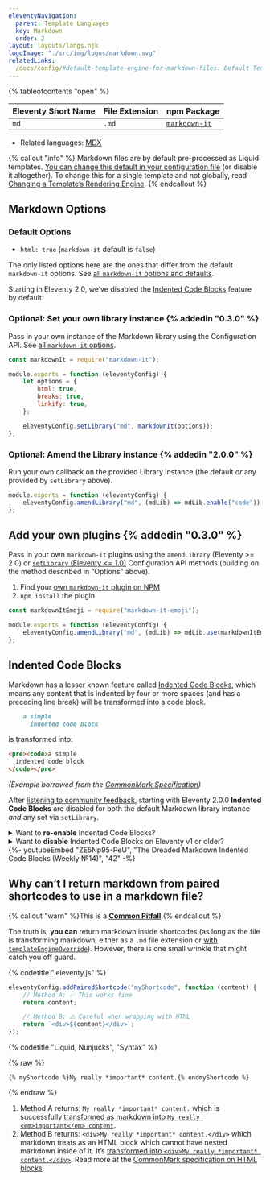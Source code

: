 ```yaml
---
eleventyNavigation:
  parent: Template Languages
  key: Markdown
  order: 2
layout: layouts/langs.njk
logoImage: "./src/img/logos/markdown.svg"
relatedLinks:
  /docs/config/#default-template-engine-for-markdown-files: Default Template Engine for Markdown Files
---
```


{% tableofcontents "open" %}

| Eleventy Short Name | File Extension | npm Package                                                |
| ------------------- | -------------- | ---------------------------------------------------------- |
| `md`                | `.md`          | [`markdown-it`](https://www.npmjs.com/package/markdown-it) |

* Related languages: [MDX](/docs/languages/mdx/)

{% callout "info" %}
Markdown files are by default pre-processed as Liquid templates. <a href="/docs/config/#default-template-engine-for-markdown-files">You can change this default in your configuration file</a> (or disable it altogether). To change this for a single template and not globally, read <a href="/docs/languages/">Changing a Template’s Rendering Engine</a>.
{% endcallout %}

## Markdown Options

### Default Options

- `html: true` (`markdown-it` default is `false`)

The only listed options here are the ones that differ from the default `markdown-it` options. See [all `markdown-it` options and defaults](https://github.com/markdown-it/markdown-it#init-with-presets-and-options).

Starting in Eleventy 2.0, we’ve disabled the [Indented Code Blocks](#indented-code-blocks) feature by default.

### Optional: Set your own library instance {% addedin "0.3.0" %}

Pass in your own instance of the Markdown library using the Configuration API. See [all `markdown-it` options](https://github.com/markdown-it/markdown-it#init-with-presets-and-options).

```js
const markdownIt = require("markdown-it");

module.exports = function (eleventyConfig) {
	let options = {
		html: true,
		breaks: true,
		linkify: true,
	};

	eleventyConfig.setLibrary("md", markdownIt(options));
};
```

### Optional: Amend the Library instance {% addedin "2.0.0" %}

Run your own callback on the provided Library instance (the default _or_ any provided by `setLibrary` above).

```js
module.exports = function (eleventyConfig) {
	eleventyConfig.amendLibrary("md", (mdLib) => mdLib.enable("code"));
};
```

## Add your own plugins {% addedin "0.3.0" %}

Pass in your own `markdown-it` plugins using the `amendLibrary` (Eleventy &gt;= 2.0) or [`setLibrary` (Eleventy &lt;= 1.0)](https://v1-0-2.11ty.dev/docs/languages/markdown/#add-your-own-plugins) Configuration API methods (building on the method described in “Options” above).

1. Find your [own `markdown-it` plugin on NPM](https://www.npmjs.com/search?q=keywords:markdown-it-plugin)
2. `npm install` the plugin.

```js
const markdownItEmoji = require("markdown-it-emoji");

module.exports = function (eleventyConfig) {
	eleventyConfig.amendLibrary("md", (mdLib) => mdLib.use(markdownItEmoji));
};
```

## Indented Code Blocks

Markdown has a lesser known feature called [Indented Code Blocks](https://spec.commonmark.org/0.28/#indented-code-blocks), which means any content that is indented by four or more spaces (and has a preceding line break) will be transformed into a code block.

```markdown
    a simple
      indented code block
```

is transformed into:

```html
<pre><code>a simple
  indented code block
</code></pre>
```

_(Example borrowed from the [CommonMark Specification](https://spec.commonmark.org/0.28/#indented-code-blocks))_

After [listening to community feedback](https://github.com/11ty/eleventy/issues/2438), starting with Eleventy 2.0.0 <strong>Indented Code Blocks</strong> are disabled for both the default Markdown library instance _and_ any set via `setLibrary`.

<details>
  <summary>Want to <strong>re-enable</strong> Indented Code Blocks?</summary>

{% callout "warn" %}<strong>Careful!</strong> This feature is <a href="https://github.com/11ty/eleventy/issues/2438">(almost) universally disliked</a>.{% endcallout %}

To re-enable Indented Code Blocks in Eleventy 2.0 (or newer), use the [`amendLibrary` approach](#optional-amend-the-library-instance). Make sure you read through the warning documented below to understand the ramifications.

```js
module.exports = function (eleventyConfig) {
	eleventyConfig.amendLibrary("md", (mdLib) => mdLib.enable("code"));
};
```

<div id="there-are-extra-and-in-my-output"><!-- Backwards compat --></div>
<div id="there-are-extra-pre-and-code-tags-in-my-output"><!-- Backwards compat --></div>

When using [Indented Code Blocks](#indented-code-blocks), any content that follows this four (or more) space indent may be subject to transformation. If you pre-process your markdown using Nunjucks or Liquid or another templating engine, that means the content retrieved from an `include` or a shortcode may also fit this formatting. Careful when you include extra whitespace in your includes or shortcodes!

{% codetitle ".eleventy.js" %}

```js
// 🛑 Bad, don’t do this
eleventyConfig.addShortcode("badShortcode", function () {
	return `
    This is a code block in a markdown file!
`;
});
```

{% codetitle ".eleventy.js" %}

```js
// ✅ This will return expected output
eleventyConfig.addShortcode("goodShortcode", function () {
	return `
This will not be a code block in a markdown file.
`;
});
```

If you still wish to indent your template literals, you can use [outdent](https://www.npmjs.com/package/outdent) to strip each line of indentation before handing it off to the renderer.

```js
// ✅ This is also acceptable
eleventyConfig.addShortcode("alsoGoodShortcode", function () {
	return outdent`
    This will not be a code block in a markdown file.
`;
});
```

</details>

<details>
  <summary>Want to <strong>disable</strong> Indented Code Blocks on Eleventy v1 or older?</summary>

```js
const markdownIt = require("markdown-it");

module.exports = function (eleventyConfig) {
	let options = {
		// … truncated for brevity
	};

	eleventyConfig.setLibrary("md", markdownIt(options).disable("code"));
};
```

</details>

<div class="youtube-related">
  {%- youtubeEmbed "ZE5Np95-PeU", "The Dreaded Markdown Indented Code Blocks (Weekly №14)", "42" -%}
</div>

## Why can’t I return markdown from paired shortcodes to use in a markdown file?

{% callout "warn" %}This is a <a href="/docs/pitfalls/"><strong>Common Pitfall</strong></a>.{% endcallout %}

The truth is, **you can** return markdown inside shortcodes (as long as the file is transforming markdown, either as a `.md` file extension or [with `templateEngineOverride`](/docs/languages/#overriding-the-template-language)). However, there is one small wrinkle that might catch you off guard.

{% codetitle ".eleventy.js" %}

```js
eleventyConfig.addPairedShortcode("myShortcode", function (content) {
	// Method A: ✅ This works fine
	return content;

	// Method B: ⚠️ Careful when wrapping with HTML
	return `<div>${content}</div>`;
});
```

{% codetitle "Liquid, Nunjucks", "Syntax" %}

{% raw %}

```
{% myShortcode %}My really *important* content.{% endmyShortcode %}
```

{% endraw %}

1. Method A returns: `My really *important* content.` which is successfully [transformed as markdown into `My really <em>important</em> content`](https://spec.commonmark.org/dingus/?text=My%20really%20*important*%20content.).
1. Method B returns: `<div>My really *important* content.</div>` which markdown treats as an HTML block which cannot have nested markdown inside of it. It’s [transformed into `<div>My really *important* content.</div>`](https://spec.commonmark.org/dingus/?text=%3Cdiv%3EMy%20really%20*important*%20content.%3C%2Fdiv%3E). Read more at the [CommonMark specification on HTML blocks](https://spec.commonmark.org/0.28/#html-blocks).
